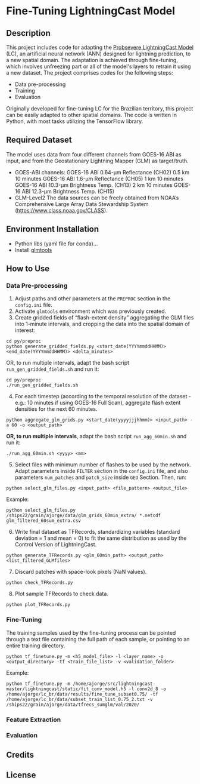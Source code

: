 # Fine-Tuning LightningCast Model

## Description
This project includes code for adapting the [Probsevere LightningCast Model](https://gitlab.ssec.wisc.edu/jcintineo/lightningcast/) (LC), an artificial neural network (ANN) designed for lightning prediction, to a new spatial domain. The adaptation is achieved through fine-tuning, which involves unfreezing part or all of the model's layers to retrain it using a new dataset.
The project comprises codes for the following steps:
- Data pre-processing
- Training
- Evaluation

Originally developed for fine-tuning LC for the Brazilian territory, this project can be easily adapted to other spatial domains. The code is written in Python, with most tasks utilizing the TensorFlow library.

## Required Dataset
The model uses data from four different channels from GOES-16 ABI as input, and from the Geostationary Lightning Mapper (GLM) as target/truth.
- GOES-ABI channels: GOES-16 ABI 0.64-μm Reflectance (CH02) 0.5 km 10 minutes
                     GOES-16 ABI 1.6-μm Reflectance (CH05) 1 km 10 minutes
                     GOES-16 ABI 10.3-μm Brightness Temp. (CH13) 2 km 10 minutes
                     GOES-16 ABI 12.3-μm Brightness Temp. (CH15)
- GLM-Level2
The data sources can be freely obtained from NOAA’s Comprehensive Large Array Data Stewardship System (https://www.class.noaa.gov/CLASS).

## Environment Installation
- Python libs (yaml file for conda)...
- Install [glmtools](https://github.com/deeplycloudy/glmtools)

## How to Use
### Data Pre-processing
1. Adjust paths and other parameters at the `PREPROC` section in the `config.ini` file.
2. Activate `glmtools` environment which was previously created.
3. Create gridded fields of “flash-extent density” aggregating the GLM files into 1-minute intervals, and cropping the data into the spatial domain of interest:
```
cd py/preproc
python generate_gridded_fields.py <start_date(YYYYmmddHHMM)> <end_date(YYYYmmddHHMM)> <delta_minutes>
```
OR, to run multiple intervals, adapt the bash script `run_gen_gridded_fields.sh` and run it:
```
cd py/preproc
./run_gen_gridded_fields.sh
```
4. For each timestep (according to the temporal resolution of the dataset - e.g.: 10 minutes if using GOES-16 Full Scan), aggregate flash extent densities for the next 60 minutes.
```
python aggregate_glm_grids.py <start_date(yyyyjjjhhmm)> <input_path> -a 60 -o <output_path>
```
**OR, to run multiple intervals**, adapt the bash script `run_agg_60min.sh` and run it:
```
./run_agg_60min.sh <yyyy> <mm>
```
5. Select files with minimum number of flashes to be used by the network. Adapt parameters inside `FILTER` section in the `config.ini` file, and also parameters `num_patches` and `patch_size` inside `GEO` Section. Then, run:
```
python select_glm_files.py <input_path> <file_pattern> <output_file>
```
Example: 
```
python select_glm_files.py /ships22/grain/ajorge/data/glm_grids_60min_extra/ *.netcdf glm_filtered_60sum_extra.csv
```
6. Write final dataset as TFRecords, standardizing variables (standard deviation = 1 and mean = 0) to fit the same distribution as used by the Control Version of LightningCast.
```
python generate_TFRecords.py <glm_60min_path> <output_path> <list_filtered_GLMfiles>
```
7. Discard patches with space-look pixels (NaN values).
```
python check_TFRecords.py
```
8. Plot sample TFRecords to check data.
```
python plot_TFRecords.py
```
### Fine-Tuning
The training samples used by the fine-tuning process can be pointed through a text file containing the full path of each sample, or pointing to an entire training directory.
```
python tf_finetune.py -m <h5_model_file> -l <layer_name> -o <output_directory> -tf <train_file_list> -v <validation_folder>
```
Example:
```
python tf_finetune.py -m /home/ajorge/src/lightningcast-master/lightningcast/static/fit_conv_model.h5 -l conv2d_8 -o /home/ajorge/lc_br/data/results/fine_tune_subset0.75/ -tf /home/ajorge/lc_br/data/subset_train_list_0.75_2.txt -v /ships22/grain/ajorge/data/tfrecs_sumglm/val/2020/
```
### Feature Extraction
### Evaluation

## Credits

## License
